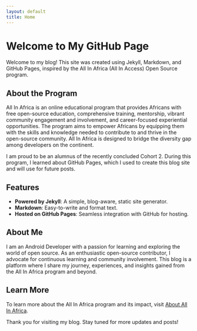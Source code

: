 ```yaml
---
layout: default
title: Home
---
```


# Welcome to My GitHub Page

Welcome to my blog! This site was created using Jekyll, Markdown, and GitHub Pages, inspired by the All In Africa (All In Access) Open Source program.

## About the Program

All In Africa is an online educational program that provides Africans with free open-source education, comprehensive training, mentorship, vibrant community engagement and involvement, and career-focused experiential opportunities. The program aims to empower Africans by equipping them with the skills and knowledge needed to contribute to and thrive in the open-source community. All In Africa is designed to bridge the diversity gap among developers on the continent.

I am proud to be an alumnus of the recently concluded Cohort 2. During this program, I learned about GitHub Pages, which I used to create this blog site and will use for future posts.

## Features

- **Powered by Jekyll**: A simple, blog-aware, static site generator.
- **Markdown**: Easy-to-write and format text.
- **Hosted on GitHub Pages**: Seamless integration with GitHub for hosting.

## About Me

I am an Android Developer with a passion for learning and exploring the world of open source. As an enthusiastic open-source contributor, I advocate for continuous learning and community involvement. This blog is a platform where I share my journey, experiences, and insights gained from the All In Africa program and beyond.

## Learn More

To learn more about the All In Africa program and its impact, visit [About All In Africa](https://allinopensource.org/access/africa/).

Thank you for visiting my blog. Stay tuned for more updates and posts!

